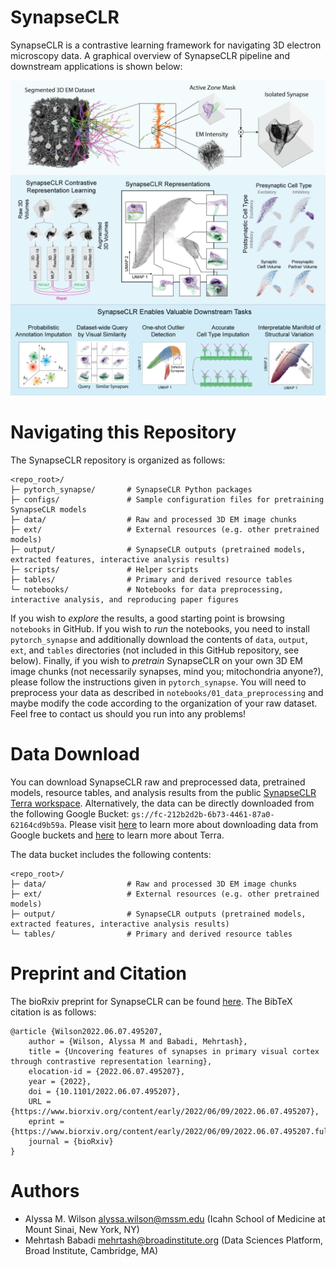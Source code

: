 # SynapseCLR
SynapseCLR is a contrastive learning framework for navigating 3D electron microscopy data. A graphical overview of SynapseCLR pipeline and downstream applications is shown below:

![Alt text](./docs/source/_static/synapseclr_graphical_abstract_1200x1200.png "SynapseCLR Overview")

# Navigating this Repository
The SynapseCLR repository is organized as follows:
```
<repo_root>/
├─ pytorch_synapse/       # SynapseCLR Python packages
├─ configs/               # Sample configuration files for pretraining SynapseCLR models
├─ data/                  # Raw and processed 3D EM image chunks
├─ ext/                   # External resources (e.g. other pretrained models)
├─ output/                # SynapseCLR outputs (pretrained models, extracted features, interactive analysis results)
├─ scripts/               # Helper scripts
├─ tables/                # Primary and derived resource tables
└─ notebooks/             # Notebooks for data preprocessing, interactive analysis, and reproducing paper figures
```

If you wish to _explore_ the results, a good starting point is browsing `notebooks` in GitHub. If you wish to _run_ the notebooks, you need to install `pytorch_synapse` and additionally download the contents of `data`, `output`, `ext`, and `tables` directories (not included in this GitHub repository, see below). Finally, if you wish to _pretrain_ SynapseCLR on your own 3D EM image chunks (not necessarily synapses, mind you; mitochondria anyone?), please follow the instructions given in `pytorch_synapse`. You will need to preprocess your data as described in `notebooks/01_data_preprocessing` and maybe modify the code according to the organization of your raw dataset. Feel free to contact us should you run into any problems!

# Data Download
You can download SynapseCLR raw and preprocessed data, pretrained models, resource tables, and analysis results from the public [SynapseCLR Terra workspace](https://app.terra.bio/#workspaces/broad-firecloud-dsde/SynapseCLR). Alternatively, the data can be directly downloaded from the following Google Bucket: `gs://fc-212b2d2b-6b73-4461-87a0-62164cd9b59a`. Please visit [here](https://cloud.google.com/storage/docs/uploads-downloads) to learn more about downloading data from Google buckets and [here](https://terra.bio) to learn more about Terra.

The data bucket includes the following contents:
```
<repo_root>/
├─ data/                  # Raw and processed 3D EM image chunks
├─ ext/                   # External resources (e.g. other pretrained models)
├─ output/                # SynapseCLR outputs (pretrained models, extracted features, interactive analysis results)
└─ tables/                # Primary and derived resource tables
```

# Preprint and Citation
The bioRxiv preprint for SynapseCLR can be found [here](https://www.biorxiv.org/content/early/2022/06/09/2022.06.07.495207). The BibTeX citation is as follows:
```
@article {Wilson2022.06.07.495207,
	author = {Wilson, Alyssa M and Babadi, Mehrtash},
	title = {Uncovering features of synapses in primary visual cortex through contrastive representation learning},
	elocation-id = {2022.06.07.495207},
	year = {2022},
	doi = {10.1101/2022.06.07.495207},
	URL = {https://www.biorxiv.org/content/early/2022/06/09/2022.06.07.495207},
	eprint = {https://www.biorxiv.org/content/early/2022/06/09/2022.06.07.495207.full.pdf},
	journal = {bioRxiv}
}
```

# Authors
- Alyssa M. Wilson <alyssa.wilson@mssm.edu> (Icahn School of Medicine at Mount Sinai, New York, NY)
- Mehrtash Babadi <mehrtash@broadinstitute.org> (Data Sciences Platform, Broad Institute, Cambridge, MA)
